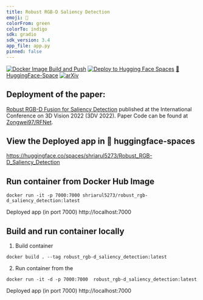 ```yaml
---
title: Robust RGB-D Saliency Detection
emoji: 🏢
colorFrom: green
colorTo: indigo
sdk: gradio
sdk_version: 3.4
app_file: app.py
pinned: false
---
```


[![Docker Image Build and Push](https://github.com/shriarul5273/Robust_RGB-D_Saliency_Detection/actions/workflows/docker-image.yml/badge.svg)](https://github.com/shriarul5273/Robust_RGB-D_Saliency_Detection/actions/workflows/docker-image.yml)   [![Deploy to Hugging Face Spaces](https://github.com/shriarul5273/Robust_RGB-D_Saliency_Detection/actions/workflows/huggingface.yml/badge.svg)](https://github.com/shriarul5273/Robust_RGB-D_Saliency_Detection/actions/workflows/huggingface.yml)
[:hugs: HuggingFace-Space](https://huggingface.co/spaces/shriarul5273/Robust_RGB-D_Saliency_Detection)
[![arXiv](https://img.shields.io/badge/arXiv-2208.01762-00ff00.svg)](https://arxiv.org/pdf/2208.01762.pdf)
## Deployment of the paper:

[Robust RGB-D Fusion for Saliency Detection](https://arxiv.org/pdf/2208.01762.pdf)  published at the International Conference on 3D Vision 2022 (3DV 2022). Paper Code can be found at [Zongwei97/RFNet](https://github.com/Zongwei97/RFnet).


## View the Deployed app in :hugs: huggingface-spaces

https://huggingface.co/spaces/shriarul5273/Robust_RGB-D_Saliency_Detection

## Run container from Docker Hub Image 
```
docker run -it -p 7000:7000 shriarul5273/robust_rgb-d_saliency_detection:latest
```
Deployed app (in port 7000) http://localhost:7000 

## Build and run container locally

1. Build container 
```
docker build . --tag robust_rgb-d_saliency_detection:latest
```

2. Run container from the 

```
docker run -it -d -p 7000:7000  robust_rgb-d_saliency_detection:latest
```
Deployed app (in port 7000) http://localhost:7000 



